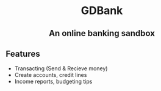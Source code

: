 <h1 align="center">GDBank</h1>
<h2 align="center">An online banking sandbox</h2>

<h2>Features</h2>
<ul>
  <li>Transacting (Send & Recieve money)</li>
  <li>Create accounts, credit lines</li>
  <li>Income reports, budgeting tips</li>
</ul>
